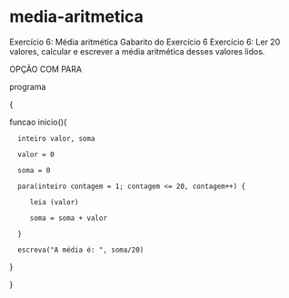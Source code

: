 # media-aritmetica

Exercício 6: Média aritmética
Gabarito do Exercício 6
Exercício 6: Ler 20 valores, calcular e escrever a média aritmética desses valores lidos.


OPÇÃO COM PARA

programa

{

   funcao inicio(){

      inteiro valor, soma

      valor = 0

      soma = 0

      para(inteiro contagem = 1; contagem <= 20, contagem++) {

         leia (valor)

         soma = soma + valor

      }

      escreva("A média é: ", soma/20)

   }

}
